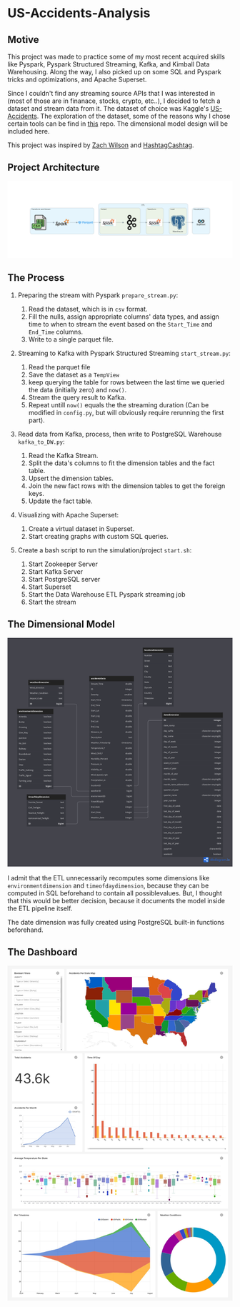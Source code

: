 # US-Accidents-Analysis

## Motive

This project was made to practice some of my most recent acquired skills like Pyspark, Pyspark Structured Streaming, Kafka, and Kimball Data Warehousing. Along the way, I also picked up on some SQL and Pyspark tricks and optimizations, and Apache Superset. 

Since I couldn't find any streaming source APIs that I was interested in (most of those are in finanace, stocks, crypto, etc..), I decided to fetch a dataset and stream data from it. The dataset of choice was Kaggle's [US-Accidents](https://www.kaggle.com/datasets/sobhanmoosavi/us-accidents). The exploration of the dataset, some of the reasons why I chose certain tools can be find in [this](https://github.com/MohamedAbdeen21/US-accidents-analysis-notebooks) repo. The dimensional model design will be included here. 

This project was inspired by [Zach Wilson](https://www.linkedin.com/in/eczachly) and [HashtagCashtag](https://github.com/shafiab/HashtagCashtag).

## Project Architecture 

![](./Resources/Diagram/diagram.png)

## The Process

1. Preparing the stream with Pyspark `prepare_stream.py`:
	1. Read the dataset, which is in `csv` format.
	2. Fill the nulls, assign appropriate columns' data types, and assign time to when to stream the event based on the `Start_Time` and `End_Time` columns.
	3. Write to a single parquet file.

2. Streaming to Kafka with Pyspark Structured Streaming `start_stream.py`:
	1. Read the parquet file
	2. Save the dataset as a `TempView`
	3. keep querying the table for rows between the last time we queried the data (initially zero) and `now()`.
	4. Stream the query result to Kafka.
	5. Repeat untill `now()` equals the the streaming duration (Can be modified in `config.py`, but will obviously require rerunning the first part).

3. Read data from Kafka, process, then write to PostgreSQL Warehouse `kafka_to_DW.py`:
	1. Read the Kafka Stream.
	2. Split the data's columns to fit the dimension tables and the fact table.
	3. Upsert the dimension tables.
	4. Join the new fact rows with the dimension tables to get the foreign keys.
	5. Update the fact table.

4. Visualizing with Apache Superset:
	1. Create a virtual dataset in Superset.
	2. Start creating graphs with custom SQL queries.

5. Create a bash script to run the simulation/project `start.sh`:
	1. Start Zookeeper Server
	2. Start Kafka Server
	3. Start PostgreSQL server
	4. Start Superset
	5. Start the Data Warehouse ETL Pyspark streaming job
	6. Start the stream

## The Dimensional Model

![](./Resources/DimModel.png)

I admit that the ETL unnecessarily recomputes some dimensions like `environmentdimension` and `timeofdaydimension`, because they can be computed in SQL beforehand to contain all possiblevalues. But, I thought that this would be better decision, because it documents the model inside the ETL pipeline itself.

The date dimension was fully created using PostgreSQL built-in functions beforehand.

## The Dashboard

![](Resources/dashboard.jpg)
